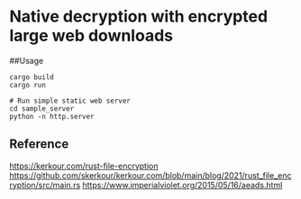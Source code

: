 # Native decryption with encrypted large web downloads

##Usage
```
cargo build
cargo run

# Run simple static web server
cd sample_server
python -n http.server
```

## Reference
https://kerkour.com/rust-file-encryption
https://github.com/skerkour/kerkour.com/blob/main/blog/2021/rust_file_encryption/src/main.rs
https://www.imperialviolet.org/2015/05/16/aeads.html


